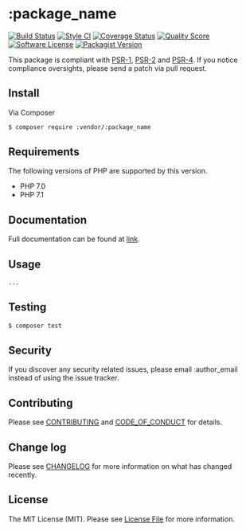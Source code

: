 # :package_name

[![Build Status](https://img.shields.io/travis/:vendor/:package_name/master.svg?style=flat-square)](https://travis-ci.org/:vendor/:package_name)
[![Style CI](https://styleci.io/repos/:style_ci_id/shield?branch=master)](https://styleci.io/repos/:style_ci_id)
[![Coverage Status](https://img.shields.io/scrutinizer/coverage/g/:vendor/:package_name.svg?style=flat-square)](https://scrutinizer-ci.com/g/:vendor/:package_name/?branch=master)
[![Quality Score](https://img.shields.io/scrutinizer/g/:vendor/:package_name.svg?style=flat-square)](https://scrutinizer-ci.com/g/:vendor/:package_name/?branch=master)
[![Software License](https://img.shields.io/badge/license-MIT-brightgreen.svg?style=flat-square)](LICENSE.md)
[![Packagist Version](https://img.shields.io/packagist/v/:vendor/:package_name.svg?style=flat-square)](https://packagist.org/packages/:vendor/:package_name)

This package is compliant with [PSR-1], [PSR-2] and [PSR-4]. If you notice compliance oversights,
please send a patch via pull request.

[PSR-1]: https://github.com/php-fig/fig-standards/blob/master/accepted/PSR-1-basic-coding-standard.md
[PSR-2]: https://github.com/php-fig/fig-standards/blob/master/accepted/PSR-2-coding-style-guide.md
[PSR-4]: https://github.com/php-fig/fig-standards/blob/master/accepted/PSR-4-autoloader.md

## Install

Via Composer

``` bash
$ composer require :vendor/:package_name
```

## Requirements

The following versions of PHP are supported by this version.

* PHP 7.0
* PHP 7.1

## Documentation

Full documentation can be found at [link](https://github.com/:vendor/:package_name/wiki).

## Usage

``` php
...
```

## Testing

``` bash
$ composer test
```

## Security

If you discover any security related issues, please email :author_email instead of using the issue tracker.

## Contributing

Please see [CONTRIBUTING](CONTRIBUTING.md) and [CODE_OF_CONDUCT](CODE_OF_CONDUCT.md) for details.


## Change log

Please see [CHANGELOG](CHANGELOG.md) for more information on what has changed recently.

## License

The MIT License (MIT). Please see [License File](LICENSE.md) for more information.
